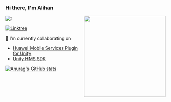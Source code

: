 ### Hi there, I'm Alihan

<a href="https://api.daily.dev/get?r=alihan98ersoy" target="_blank">
    <img
      width="256"
      align="right"
      src="https://api.daily.dev/devcards/2deae0e74a3749d5a2f69391a0e93434.png?r=8e7"
    />
  </a>
</div>

![t](https://cdn.akamai.steamstatic.com/steamcommunity/public/images/items/216150/5933160d2b734175fd7e7adbeb894fc1b4a02f08.gif)

[![Linktree](https://img.shields.io/badge/Linktree-%230077B5.svg?&style=metal&logo=linktree&logoColor=green)](https://linktr.ee/alihan98ersoy)

 👯 I’m currently collaborating on
- [Huawei Mobile Services Plugin for Unity](https://github.com/EvilMindDevs/hms-unity-plugin) 
- [Unity HMS SDK](https://github.com/EvilMindDevs/hms-sdk-unity)

[![Anurag's GitHub stats](https://github-readme-stats.vercel.app/api?username=alihan98ersoy)](https://www.linkedin.com/in/alihan98ersoy/)


